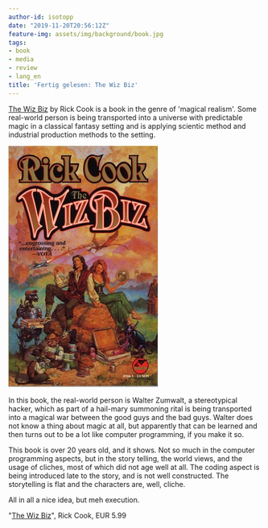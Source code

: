 ```yaml
---
author-id: isotopp
date: "2019-11-20T20:56:12Z"
feature-img: assets/img/background/book.jpg
tags:
- book
- media
- review
- lang_en
title: 'Fertig gelesen: The Wiz Biz'
---
```

[The Wiz Biz](https://www.amazon.de/gp/product/B01APMDJZU) by Rick Cook is
a book in the genre of 'magical realism'. Some real-world person
is being transported into a universe with predictable magic in a
classical fantasy setting and is applying scientic method and
industrial production methods to the setting.

![](/uploads/2019/11/the-wiz-biz.jpg)

In this book, the real-world person is Walter Zumwalt, a
stereotypical hacker, which as part of a hail-mary summoning
rital is being transported into a magical war between the good
guys and the bad guys. Walter does not know a thing about magic
at all, but apparently that can be learned and then turns out to
be a lot like computer programming, if you make it so.

This book is over 20 years old, and it shows. Not so much in the
computer programming aspects, but in the story telling, the
world views, and the usage of cliches, most of which did not age
well at all. The coding aspect is being introduced late to the
story, and is not well constructed. The storytelling is flat and
the characters are, well, cliche.

All in all a nice idea, but meh execution.

"[The Wiz Biz](https://www.amazon.de/gp/product/B01APMDJZU)",
Rick Cook, EUR 5.99
